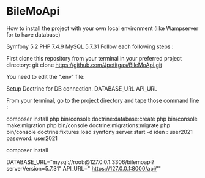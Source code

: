 # BileMoApi
How to install the project with your own local environment (like Wampserver for to have database)

Symfony 5.2
PHP 7.4.9
MySQL 5.7.31
Follow each following steps :

First clone this repository from your terminal in your preferred project directory:
git clone https://github.com/Jpetitgas/BileMoApi.git

You need to edit the ".env" file:

Setup Doctrine for DB connection.
DATABASE_URL
API_URL

From your terminal, go to the project directory and tape those command line :

composer install
php bin/console doctrine:database:create
php bin/console make:migration
php bin/console doctrine:migrations:migrate
php bin/console doctrine:fixtures:load
symfony server:start -d
iden : user2021 password: user2021

composer install

DATABASE_URL="mysql://root:@127.0.0.1:3306/bilemoapi?serverVersion=5.7.31"
API_URL="'https://127.0.0.1:8000/api/'"
